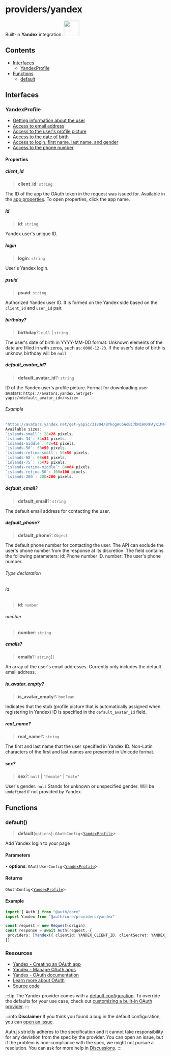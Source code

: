 # providers/yandex

<div style={{backgroundColor: "#ffcc00", display: "flex", justifyContent: "space-between", color: "#000", padding: 16}}>
<span>Built-in <b>Yandex</b> integration.</span>
<a href="https://yandex.com">
  <img style={{display: "block"}} src="https://authjs.dev/img/providers/yandex.svg" height="48" width="48"/>
</a>
</div>

## Contents

- [Interfaces](yandex.md#interfaces)
    - [YandexProfile](yandex.md#yandexprofile)
- [Functions](yandex.md#functions)
    - [default](yandex.md#default)

## Interfaces

### YandexProfile

- [Getting information about the user](https://yandex.com/dev/id/doc/en/user-information)
- [Access to email address](https://yandex.com/dev/id/doc/en/user-information#email-access)
- [Access to the user's profile picture](https://yandex.com/dev/id/doc/en/user-information#avatar-access)
- [Access to the date of birth](https://yandex.com/dev/id/doc/en/user-information#birthday-access)
- [Access to login, first name, last name, and gender](https://yandex.com/dev/id/doc/en/user-information#name-access)
- [Access to the phone number](https://yandex.com/dev/id/doc/en/user-information#phone-access)

#### Properties

##### client\_id

> **client\_id**: `string`

The ID of the app the OAuth token in the request was issued for.
Available in the [app properties](https://oauth.yandex.com/). To open properties, click the app name.

##### id

> **id**: `string`

Yandex user's unique ID.

##### login

> **login**: `string`

User's Yandex login.

##### psuid

> **psuid**: `string`

Authorized Yandex user ID. It is formed on the Yandex side based on the `client_id` and `user_id` pair.

##### birthday?

> **birthday**?: `null` \| `string`

The user's date of birth in YYYY-MM-DD format.
Unknown elements of the date are filled in with zeros, such as: `0000-12-23`.
If the user's date of birth is unknow, birthday will be `null`

##### default\_avatar\_id?

> **default\_avatar\_id**?: `string`

ID of the Yandex user's profile picture.
Format for downloading user avatars: `https://avatars.yandex.net/get-yapic/<default_avatar_id>/<size>`

###### Example

```ts
"https://avatars.yandex.net/get-yapic/31804/BYkogAC6AoB17bN1HKRFAyKiM4-1/islands-200"
Available sizes:
`islands-small`: 28×28 pixels.
`islands-34`: 34×34 pixels.
`islands-middle`: 42×42 pixels.
`islands-50`: 50×50 pixels.
`islands-retina-small`: 56×56 pixels.
`islands-68`: 68×68 pixels.
`islands-75`: 75×75 pixels.
`islands-retina-middle`: 84×84 pixels.
`islands-retina-50`: 100×100 pixels.
`islands-200`: 200×200 pixels.
```

##### default\_email?

> **default\_email**?: `string`

The default email address for contacting the user.

##### default\_phone?

> **default\_phone**?: `Object`

The default phone number for contacting the user.
The API can exclude the user's phone number from the response at its discretion.
The field contains the following parameters:
id: Phone number ID.
number: The user's phone number.

###### Type declaration

###### id

> **id**: `number`

###### number

> **number**: `string`

##### emails?

> **emails**?: `string`[]

An array of the user's email addresses. Currently only includes the default email address.

##### is\_avatar\_empty?

> **is\_avatar\_empty**?: `boolean`

Indicates that the stub (profile picture that is automatically assigned when registering in Yandex)
ID is specified in the `default_avatar_id` field.

##### real\_name?

> **real\_name**?: `string`

The first and last name that the user specified in Yandex ID.
Non-Latin characters of the first and last names are presented in Unicode format.

##### sex?

> **sex**?: `null` \| `"female"` \| `"male"`

User's gender. `null` Stands for unknown or unspecified gender. Will be `undefined` if not provided by Yandex.

## Functions

### default()

> **default**(`options`): `OAuthConfig`\<[`YandexProfile`](yandex.md#yandexprofile)\>

Add Yandex login to your page

#### Parameters

• **options**: `OAuthUserConfig`\<[`YandexProfile`](yandex.md#yandexprofile)\>

#### Returns

`OAuthConfig`\<[`YandexProfile`](yandex.md#yandexprofile)\>

#### Example

```ts
import { Auth } from "@auth/core"
import Yandex from "@auth/core/providers/yandex"

const request = new Request(origin)
const response = await Auth(request, {
 providers: [Yandex({ clientId: YANDEX_CLIENT_ID, clientSecret: YANDEX_CLIENT_SECRET })],
})
```

### Resources

- [Yandex - Creating an OAuth app](https://yandex.com/dev/id/doc/en/register-client#create)
- [Yandex - Manage OAuth apps](https://oauth.yandex.com/)
- [Yandex - OAuth documentation](https://yandex.com/dev/id/doc/en/)
- [Learn more about OAuth](https://authjs.dev/concepts/oauth)
- [Source code](https://github.com/nextauthjs/next-auth/blob/main/packages/core/src/providers/yandex.ts)

:::tip
The Yandex provider comes with a [default configuration](https://github.com/nextauthjs/next-auth/blob/main/packages/core/src/providers/yandex.ts).
To override the defaults for your use case, check out [customizing a built-in OAuth provider](https://authjs.dev/guides/providers/custom-provider#override-default-options).
:::

:::info **Disclaimer**
If you think you found a bug in the default configuration, you can [open an issue](https://authjs.dev/new/provider-issue).

Auth.js strictly adheres to the specification and it cannot take responsibility for any deviation from
the spec by the provider. You can open an issue, but if the problem is non-compliance with the spec,
we might not pursue a resolution. You can ask for more help in [Discussions](https://authjs.dev/new/github-discussions).
:::
